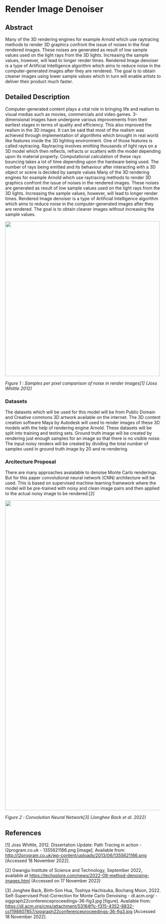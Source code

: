 # Render Image Denoiser

## Abstract

Many of the 3D rendering engines for example Arnold which use raytracing methods to render 3D graphics confront the issue of noises in the final rendered images. These noises are generated as result of low sample values used on the light rays from the 3D lights. Increasing the sample values, however, will lead to longer render times. Rendered Image denoiser is a type of Artificial Intelligence algorithm which aims to reduce noise in the computer-generated images after they are rendered. The goal is to obtain cleaner images using lower sample values which in turn will enable artists to deliver their product much faster.

## Detailed Description

Computer-generated content plays a vital role in bringing life and realism to visual medias such as movies, commercials and video games. 3-dimensional images have undergone various improvements from their earliest stages in terms of quality and efficiency. This also improved the realism in the 3D images. It can be said that most of the realism was achieved through implementation of algorithms which brought in real world like features inside the 3D lighting environment. One of those features is called raytracing. Raytracing involves emitting thousands of light rays on a 3D model which then reflects, refracts or scatters with the model depending upon its material property. Computational calculation of these rays bouncing takes a lot of time depending upon the hardware being used. The number of rays being emitted and its behaviour after interacting with a 3D object or scene is decided by sample values Many of the 3D rendering engines for example Arnold which use raytracing methods to render 3D graphics confront the issue of noises in the rendered images. These noises are generated as result of low sample values used on the light rays from the 3D lights. Increasing the sample values, however, will lead to longer render times. Rendered Image denoiser is a type of Artificial Intelligence algorithm which aims to reduce noise in the computer-generated images after they are rendered. The goal is to obtain cleaner images without increasing the sample values.

 <img src="https://github.com/ShrikanthX/AIM_ASE_project_Shrikanth/blob/main/Noise_sample_comparison.png" width="500"><p>
    <em>Figure 1 : Samples per pixel comparison of noise in render images[1] (Joss Whittle 2012) </em>
</p>

### Datasets

The datasets which will be used for this model will be from Public Domain and Creative commons 3D artwork available on the internet. The 3D content creation software Maya by Autodesk will used to render images of these 3D models with the help of rendering engine Arnold. These datasets will be split into training and testing sets. Ground truth image will be created by rendering just enough samples for an image so that there is no visible noise. The input noisy renders will be created by dividing the total number of samples used in ground truth image by 20 and re-rendering.

### Arcitecture Proposal

There are many approaches avaialable to denoise Monte Carlo renderings. But for this paper convolutional neural network (CNN) architecture will be used. This is based on supervised machine learning framework where the model will be pre-trained with noisy and clean image pairs and then applied to the actual noisy image to be rendered.[2]

 <img src="https://github.com/ShrikanthX/AIM_ASE_project_Shrikanth/blob/main/CNN_Architecture.jpg" width="1000"><p>
    <em>Figure 2 : Convolution Neural Network[3] (Jonghee Back et al. 2022) </em>
</p>

## References

[1] Joss Whittle, 2012. Dissertation Update: Path Tracing in action - l2program.co.uk - 1355621166.png [image]. Available from: http://l2program.co.uk/wp-content/uploads/2013/06/1355621166.png [Accessed 18 November 2022].


[2] Gwangju Institute of Science and Technology, September 2022, available at https://techxplore.com/news/2022-09-method-denoising-images.html (Accessed on 17 November 2022)

[3] Jonghee Back, Binh-Son Hua, Toshiya Hachisuka, Bochang Moon, 2022. Self-Supervised Post-Correction for Monte Carlo Denoising - dl.acm.org/ - siggraph22conferenceproceedings-36-fig3.jpg [figure]. Available from: https://dl.acm.org/cms/attachment/53164f1c-f315-4352-8832-ccf198807857/siggraph22conferenceproceedings-36-fig3.jpg [Accessed 18 November 2022].



